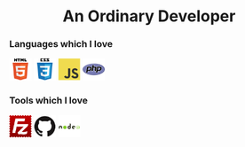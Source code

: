 <h1 align="center"">An Ordinary Developer</h1>
<h3>Languages which I love</h3>
<a href="https://html.com/"><img src="https://raw.githubusercontent.com/devicons/devicon/master/icons/html5/html5-original-wordmark.svg" width="40px"></a> <a href="https://css3.com"><img src="https://raw.githubusercontent.com/devicons/devicon/master/icons/css3/css3-original-wordmark.svg" width="40px"></a> <a href="https://developer.mozilla.org/en-US/docs/Web/JavaScript"><img src="https://raw.githubusercontent.com/devicons/devicon/master/icons/javascript/javascript-original.svg" width="40px"></a> <a href="https://php.net"><img src="https://raw.githubusercontent.com/devicons/devicon/master/icons/php/php-original.svg" width="40px"></a>
<h3>Tools which I love</h3>
<a href="https://filezilla-project.org"><img src="https://raw.githubusercontent.com/devicons/devicon/master/icons/filezilla/filezilla-plain.svg" width="40px"></a> <a href="https://github.com"><img src="https://raw.githubusercontent.com/devicons/devicon/master/icons/github/github-original.svg" width="40px"></a> <a href="https://nodejs.org"><img src="https://raw.githubusercontent.com/devicons/devicon/master/icons/nodejs/nodejs-original-wordmark.svg" width="40px"></a>
